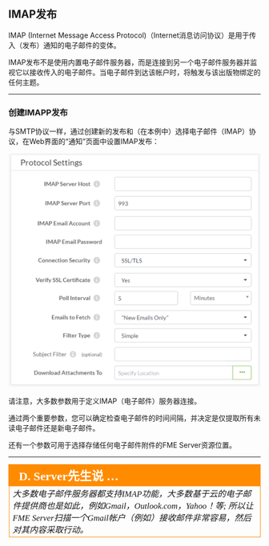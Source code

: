 ## IMAP发布 ##

IMAP (Internet Message Access Protocol)（Internet消息访问协议）是用于传入（发布）通知的电子邮件的变体。

IMAP发布不是使用内置电子邮件服务器，而是连接到另一个电子邮件服务器并监视它以接收传入的电子邮件。当电子邮件到达该帐户时，将触发与该出版物绑定的任何主题。

---

### 创建IMAPP发布 ###

与SMTP协议一样，通过创建新的发布和（在本例中）选择电子邮件（IMAP）协议，在Web界面的“通知”页面中设置IMAP发布：

![](./Images/Img4.024.IMAPPublicationSettings.png)

请注意，大多数参数用于定义IMAP（电子邮件）服务器连接。

通过两个重要参数，您可以确定检查电子邮件的时间间隔，并决定是仅提取所有未读电子邮件还是新电子邮件。

还有一个参数可用于选择存储任何电子邮件附件的FME Server资源位置。

---

<table style="border-spacing: 0px">
<tr>
<td style="vertical-align:middle;background-color:darkorange;border: 2px solid darkorange">
<i class="fa fa-quote-left fa-lg fa-pull-left fa-fw" style="color:white;padding-right: 12px;vertical-align:text-top"></i>
<span style="color:white;font-size:x-large;font-weight: bold;font-family:serif">D. Server先生说 …</span>
</td>
</tr>

<tr>
<td style="border: 1px solid darkorange">
<span style="font-family:serif; font-style:italic; font-size:larger">
大多数电子邮件服务器都支持IMAP功能，大多数基于云的电子邮件提供商也是如此，例如Gmail，Outlook.com，Yahoo！等; 所以让FME Server扫描一个Gmail帐户（例如）接收邮件非常容易，然后对其内容采取行动。
</span>
</td>
</tr>
</table>
